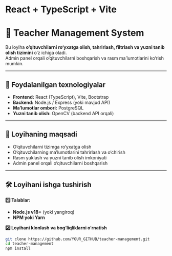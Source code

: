# React + TypeScript + Vite

# 🏫 Teacher Management System

Bu loyiha **o‘qituvchilarni ro‘yxatga olish, tahrirlash, filtrlash va yuzni tanib olish tizimini** o‘z ichiga oladi.  
Admin panel orqali o‘qituvchilarni boshqarish va rasm ma’lumotlarini ko‘rish mumkin.

---

## 🚀 Foydalanilgan texnologiyalar

- **Frontend:** React (TypeScript), Vite, Bootstrap  
- **Backend:** Node.js / Express (yoki mavjud API)  
- **Ma’lumotlar ombori:** PostgreSQL  
- **Yuzni tanib olish:** OpenCV (backend API orqali)  

---

## 🎯 Loyihaning maqsadi

- O‘qituvchilarni tizimga ro‘yxatga olish  
- O‘qituvchilarning ma’lumotlarini tahrirlash va o‘chirish  
- Rasm yuklash va yuzni tanib olish imkoniyati  
- Admin panel orqali o‘qituvchilarni boshqarish  

---

## 🛠 Loyihani ishga tushirish

**1️⃣ Talablar:**  
- **Node.js v18+** (yoki yangiroq)  
- **NPM yoki Yarn**  

**2️⃣ Loyihani klonlash va bog‘liqliklarni o‘rnatish**  
```bash
git clone https://github.com/YOUR_GITHUB/teacher-management.git
cd teacher-management
npm install

